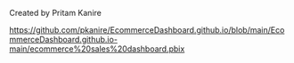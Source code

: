 Created by Pritam Kanire

https://github.com/pkanire/EcommerceDashboard.github.io/blob/main/EcommerceDashboard.github.io-main/ecommerce%20sales%20dashboard.pbix
